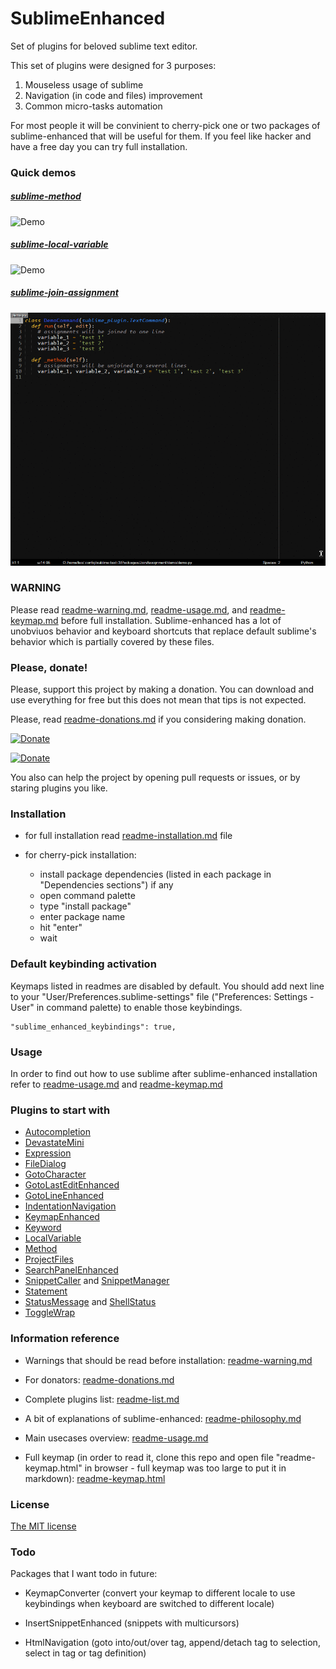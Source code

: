 # SublimeEnhanced

Set of plugins for beloved sublime text editor.

This set of plugins were designed for 3 purposes:

  1. Mouseless usage of sublime
  2. Navigation (in code and files) improvement
  2. Common micro-tasks automation

For most people it will be convinient to cherry-pick one or two packages of
sublime-enhanced that will be useful for them. If you feel like hacker and have
a free day you can try full installation.


### Quick demos


##### [sublime-method](https://github.com/shagabutdinov/sublime-method)

![Demo](https://github.com/shagabutdinov/sublime-enhanced-demos/raw/master/method.gif "Demo")


##### [sublime-local-variable](https://github.com/shagabutdinov/sublime-local-variable)

![Demo](https://github.com/shagabutdinov/sublime-enhanced-demos/raw/master/local_variable.gif "Demo")


##### [sublime-join-assignment](https://github.com/shagabutdinov/sublime-join-assignment)

![Demo](https://github.com/shagabutdinov/sublime-enhanced-demos/raw/master/join_assignment.gif "Demo")


### WARNING

Please read [readme-warning.md](https://github.com/shagabutdinov/sublime-enhanced/blob/master/readme-warning.md),
[readme-usage.md](https://github.com/shagabutdinov/sublime-enhanced/blob/master/readme-usage.md),
and [readme-keymap.md](https://github.com/shagabutdinov/sublime-enhanced/blob/master/readme-keymap.md)
before full installation. Sublime-enhanced has a lot of unobviuos behavior and
keyboard shortcuts that replace default sublime's behavior which is partially covered by these files.


### Please, donate!

Please, support this project by making a donation. You can download and use
everything for free but this does not mean that tips is not expected.

Please, read [readme-donations.md](https://github.com/shagabutdinov/sublime-enhanced/blob/master/readme-donations.md)
if you considering making donation.

[![Donate](https://www.paypalobjects.com/en_US/i/btn/btn_donate_LG.gif)](https://www.paypal.com/cgi-bin/webscr?cmd=_s-xclick&hosted_button_id=GRYNNLPTV9BRG)

[![Donate](https://www.coinbase.com/assets/buttons/donation_small-77a6e527206c0407ffd8b2e8b76556b0.png)](https://www.coinbase.com/checkouts/47bd6412c8fbfbf66dd6a481c0e8327e)

You also can help the project by opening pull requests or issues, or by staring plugins you like.


### Installation

* for full installation read [readme-installation.md](https://github.com/shagabutdinov/sublime-enhanced/blob/master/readme-installation.md)
  file

* for cherry-pick installation:
  * install package dependencies (listed in each package in "Dependencies
    sections") if any
  * open command palette
  * type "install package"
  * enter package name
  * hit "enter"
  * wait


### Default keybinding activation

Keymaps listed in readmes are disabled by default. You should add next line to your
"User/Preferences.sublime-settings" file ("Preferences: Settings - User" in command
palette) to enable those keybindings.

```
"sublime_enhanced_keybindings": true,
```


### Usage

In order to find out how to use sublime after sublime-enhanced installation
refer to [readme-usage.md](https://github.com/shagabutdinov/sublime-enhanced/blob/master/readme-usage.md)
and [readme-keymap.md](https://github.com/shagabutdinov/sublime-enhanced/blob/master/readme-keymap.md)


### Plugins to start with

* [Autocompletion](https://github.com/shagabutdinov/sublime-autocompletion)
* [DevastateMini](https://github.com/shagabutdinov/sublime-devastate-mini)
* [Expression](https://github.com/shagabutdinov/sublime-expression)
* [FileDialog](https://github.com/shagabutdinov/sublime-file-dialog)
* [GotoCharacter](https://github.com/shagabutdinov/sublime-goto-character)
* [GotoLastEditEnhanced](https://github.com/shagabutdinov/sublime-goto-last-edit-enhanced)
* [GotoLineEnhanced](https://github.com/shagabutdinov/sublime-goto-line-enhanced)
* [IndentationNavigation](https://github.com/shagabutdinov/sublime-indentation-navigation)
* [KeymapEnhanced](https://github.com/shagabutdinov/sublime-keymap-enhanced)
* [Keyword](https://github.com/shagabutdinov/sublime-keyword)
* [LocalVariable](https://github.com/shagabutdinov/sublime-local-variable)
* [Method](https://github.com/shagabutdinov/sublime-method)
* [ProjectFiles](https://github.com/shagabutdinov/sublime-project-files)
* [SearchPanelEnhanced](https://github.com/shagabutdinov/sublime-search-panel-enhanced)
* [SnippetCaller](https://github.com/shagabutdinov/sublime-snippet-caller) and
  [SnippetManager](https://github.com/shagabutdinov/sublime-snippet-manager)
* [Statement](https://github.com/shagabutdinov/sublime-statement)
* [StatusMessage](https://github.com/shagabutdinov/sublime-status-message) and
  [ShellStatus](https://github.com/shagabutdinov/sublime-shell-status)
* [ToggleWrap](https://github.com/shagabutdinov/sublime-toggle-wrap)


### Information reference

* Warnings that should be read before installation: [readme-warning.md](https://github.com/shagabutdinov/sublime-enhanced/blob/master/readme-warning.md)

* For donators: [readme-donations.md](https://github.com/shagabutdinov/sublime-enhanced/blob/master/readme-donations.md)

* Complete plugins list: [readme-list.md](https://github.com/shagabutdinov/sublime-enhanced/blob/master/readme-list.md)

* A bit of explanations of sublime-enhanced: [readme-philosophy.md](https://github.com/shagabutdinov/sublime-enhanced/blob/master/readme-philosophy.md)

* Main usecases overview: [readme-usage.md](https://github.com/shagabutdinov/sublime-enhanced/blob/master/readme-usage.md)

* Full keymap (in order to read it, clone this repo and open file
  "readme-keymap.html" in browser - full keymap was too large to put it in
  markdown): [readme-keymap.html](https://github.com/shagabutdinov/sublime-enhanced/blob/master/readme-keymap.html)


### License

[The MIT license](https://github.com/shagabutdinov/sublime-enhanced/blob/master/readme-license.md)


### Todo

Packages that I want todo in future:

* KeymapConverter (convert your keymap to different locale to use keybindings
  when keyboard are switched to different locale)

* InsertSnippetEnhanced (snippets with multicursors)

* HtmlNavigation (goto into/out/over tag, append/detach tag to selection, select
  in tag or tag definition)
